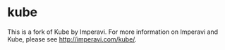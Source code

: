 kube
====

This is a fork of Kube by Imperavi. For more information on Imperavi and Kube, please see http://imperavi.com/kube/.